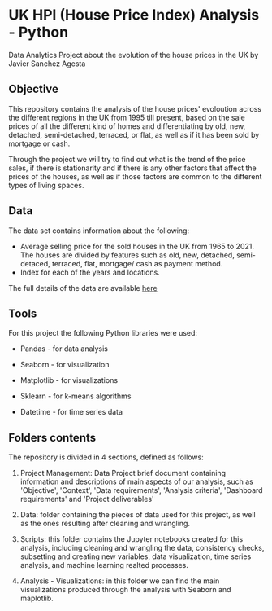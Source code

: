 # UK HPI (House Price Index) Analysis - Python
Data Analytics Project about the evolution of the house prices in the UK by Javier Sanchez Agesta

## Objective

This repository contains the analysis of the house prices' evoloution across the different regions in the UK from 1995 till present, based on the sale prices of all the different kind of homes and differentiating by old, new, detached, semi-detached, terraced, or flat, as well as if it has been sold by mortgage or cash. 

Through the project we will try to find out what is the trend of the price sales, if there is stationarity and if there is any other factors that affect the prices of the houses, as well as if those factors are common to the different types of living spaces. 

## Data

The data set contains information about the following: 

- Average selling price for the sold houses in the UK from 1965 to 2021. The houses are divided by features such as old, new, detached, semi-detaced, terraced, flat, mortgage/ cash as payment method.
- Index for each of the years and locations.

The full details of the data are available [here](https://www.gov.uk/government/statistical-data-sets/uk-house-price-index-data-downloads-december-2021)

## Tools 

For this project the following Python libraries were used:

-	Pandas - for data analysis

-	Seaborn - for visualization

- Matplotlib - for visualizations

- Sklearn - for k-means algorithms

- Datetime - for time series data
 
## Folders contents

The repository is divided in 4 sections, defined as follows:

1. Project Management: Data Project brief document containing information and descriptions of main aspects of our analysis, such as 'Objective', 'Context', 'Data requirements', 'Analysis criteria', 'Dashboard requirements' and 'Project deliverables'

2. Data: folder containing the pieces of data used for this project, as well as the ones resulting after cleaning and wrangling.

3. Scripts: this folder contains the Jupyter notebooks created for this analysis, including cleaning and wrangling the data, consistency checks,  subsetting and creating new variables, data visualization, time series analysis, and machine learning realted processes.

4. Analysis - Visualizations: in this folder we can find the main visualizations produced through the analysis with Seaborn and maplotlib. 


